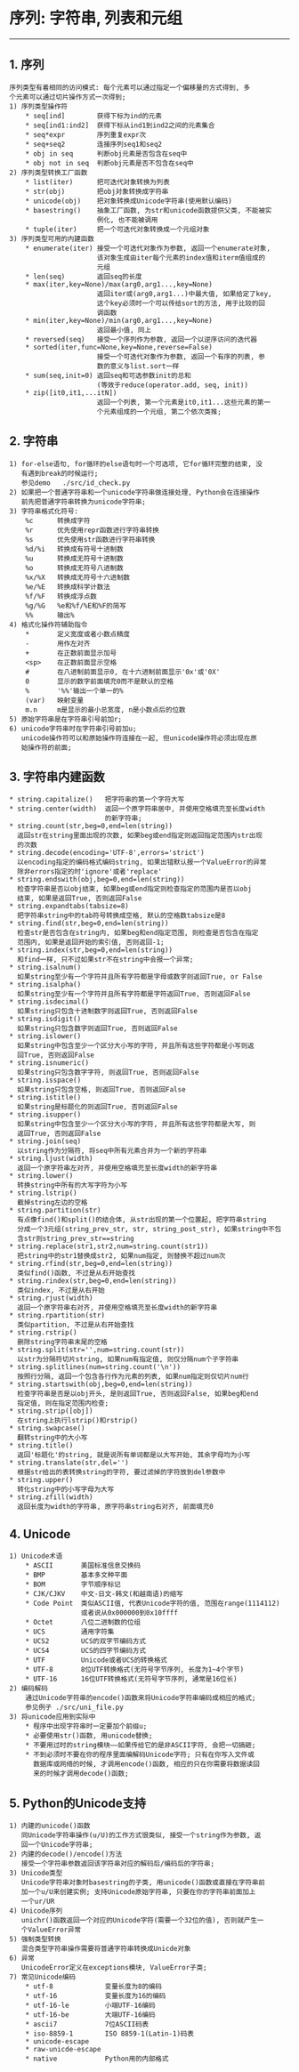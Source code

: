 # **序列: 字符串, 列表和元组**
***



## **1. 序列**
    序列类型有着相同的访问模式: 每个元素可以通过指定一个偏移量的方式得到, 多
    个元素可以通过切片操作方式一次得到;
    1) 序列类型操作符
        * seq[ind]        获得下标为ind的元素
        * seq[ind1:ind2]  获得下标从ind1到ind2之间的元素集合
        * seq*expr        序列重复expr次
        * seq+seq2        连接序列seq1和seq2
        * obj in seq      判断obj元素是否包含在seq中
        * obj not in seq  判断obj元素是否不包含在seq中
    2) 序列类型转换工厂函数
        * list(iter)      把可迭代对象转换为列表
        * str(obj)        把obj对象转换成字符串
        * unicode(obj)    把对象转换成Unicode字符串(使用默认编码)
        * basestring()    抽象工厂函数, 为str和unicode函数提供父类, 不能被实
                          例化, 也不能被调用
        * tuple(iter)     把一个可迭代对象转换成一个元组对象
    3) 序列类型可用的内建函数
        * enumerate(iter) 接受一个可迭代对象作为参数, 返回一个enumerate对象,
                          该对象生成由iter每个元素的index值和iterm值组成的
                          元组
        * len(seq)        返回seq的长度
        * max(iter,key=None)/max(arg0,arg1...,key=None)
                          返回iter或(arg0,arg1...)中最大值, 如果给定了key,
                          这个key必须时一个可以传给sort的方法, 用于比较的回
                          调函数
        * min(iter,key=None)/min(arg0,arg1...,key=None)
                          返回最小值, 同上
        * reversed(seq)   接受一个序列作为参数, 返回一个以逆序访问的迭代器
        * sorted(iter,func=None,key=None,reverse=False)
                          接受一个可迭代对象作为参数, 返回一个有序的列表, 参
                          数的意义与list.sort一样
        * sum(seq,init=0) 返回seq和可选参数init的总和
                          (等效于reduce(operator.add, seq, init))
        * zip([it0,it1,...itN])
                          返回一个列表, 第一个元素是it0,it1...这些元素的第一
                          个元素组成的一个元组, 第二个依次类推;



## **2. 字符串**
    1) for-else语句, for循环的else语句时一个可选项, 它for循环完整的结束, 没
       有遇到break的时候运行;
       参见demo   ./src/id_check.py 
    2) 如果把一个普通字符串和一个unicode字符串做连接处理, Python会在连接操作
       前先把普通字符串转换为unicode字符串;
    3) 字符串格式化符号:
        %c      转换成字符
        %r      优先使用repr函数进行字符串转换
        %s      优先使用str函数进行字符串转换
        %d/%i   转换成有符号十进制数
        %u      转换成无符号十进制数
        %o      转换成无符号八进制数
        %x/%X   转换成无符号十六进制数
        %e/%E   转换成科学计数法
        %f/%F   转换成浮点数
        %g/%G   %e和%f/%E和%F的简写
        %%      输出%
    4) 格式化操作符辅助指令
        *       定义宽度或者小数点精度
        -       用作左对齐
        +       在正数前面显示加号
        <sp>    在正数前面显示空格
        #       在八进制前面显示0, 在十六进制前面显示'0x'或'0X'
        0       显示的数字前面填充0而不是默认的空格
        %       '%%'输出一个单一的%
        (var)   映射变量
        m.n     m是显示的最小总宽度, n是小数点后的位数
    5) 原始字符串是在字符串引号前加r;
    6) unicode字符串时在字符串引号前加u;
       unicode操作符可以和原始操作符连接在一起, 但unicode操作符必须出现在原
       始操作符的前面;



## **3. 字符串内建函数**
    * string.capitalize()   把字符串的第一个字符大写
    * string.center(width)  返回一个原字符串居中, 并使用空格填充至长度width
                            的新字符串;
    * string.count(str,beg=0,end=len(string))
      返回str在string里面出现的次数, 如果beg或end指定则返回指定范围内str出现
      的次数
    * string.decode(encoding='UTF-8',errors='strict')
      以encoding指定的编码格式编码string, 如果出错默认报一个ValueError的异常
      除非errors指定的时'ignore'或者'replace'
    * string.endswith(obj,beg=0,end=len(string))
      检查字符串是否以obj结束, 如果beg或end指定则检查指定的范围内是否以obj
      结束, 如果是返回True, 否则返回False
    * string.expandtabs(tabsize=8)
      把字符串string中的tab符号转换成空格, 默认的空格数tabsize是8 
    * string.find(str,beg=0,end=len(string))
      检查str是否包含在string内, 如果beg和end指定范围, 则检查是否包含在指定
      范围内, 如果是返回开始的索引值, 否则返回-1;
    * string.index(str,beg=0,end=len(string))
      和find一样, 只不过如果str不在string中会报一个异常;
    * string.isalnum()
      如果string至少有一个字符并且所有字符都是字母或数字则返回True, or False
    * string.isalpha()
      如果string至少有一个字符并且所有字符都是字符返回True, 否则返回False
    * string.isdecimal()
      如果string只包含十进制数字则返回True, 否则返回False
    * string.isdigit()
      如果string只包含数字则返回True, 否则返回False
    * string.islower()
      如果string中包含至少一个区分大小写的字符, 并且所有这些字符都是小写则返
      回True, 否则返回False
    * string.isnumeric()
      如果string只包含数字字符, 则返回True, 否则返回False
    * string.isspace()
      如果string只包含空格, 则返回True, 否则返回False
    * string.istitle()
      如果string是标题化的则返回True, 否则返回False
    * string.isupper()
      如果string中包含至少一个区分大小写的字符, 并且所有这些字符都是大写, 则
      返回True, 否则返回False
    * string.join(seq)
      以string作为分隔符, 将seq中所有元素合并为一个新的字符串
    * string.ljust(width)
      返回一个原字符串左对齐, 并使用空格填充至长度width的新字符串
    * string.lower()
      转换string中所有的大写字符为小写
    * string.lstrip()
      截掉string左边的空格
    * string.partition(str)
      有点像find()和split()的结合体, 从str出现的第一个位置起, 把字符串string
      分成一个3元组(string_prev_str, str, string_post_str), 如果string中不包
      含str则string_prev_str==string
    * string.replace(str1,str2,num=string.count(str1))
      把string中的str1替换成str2, 如果num指定, 则替换不超过num次
    * string.rfind(str,beg=0,end=len(string))
      类似find()函数, 不过是从右开始查找
    * string.rindex(str,beg=0,end=len(string))
      类似index, 不过是从右开始
    * string.rjust(width)
      返回一个原字符串右对齐, 并使用空格填充至长度width的新字符串
    * string.rpartition(str)
      类似partition, 不过是从右开始查找
    * string.rstrip()
      删除string字符串末尾的空格
    * string.split(str='',num=string.count(str))
      以str为分隔符切片string, 如果num有指定值, 则仅分隔num个子字符串
    * string.splitlines(num=string.count('\n'))
      按照行分隔, 返回一个包含各行作为元素的列表, 如果num指定则仅切片num行
    * string.startswith(obj,beg=0,end=len(string))
      检查字符串是否是以obj开头, 是则返回True, 否则返回False, 如果beg和end
      指定值, 则在指定范围内检查;
    * string.strip([obj])
      在string上执行lstrip()和rstrip()
    * string.swapcase()
      翻转string中的大小写
    * string.title()
      返回'标题化'的string, 就是说所有单词都是以大写开始, 其余字母均为小写
    * string.translate(str,del='')
      根据str给出的表转换string的字符, 要过滤掉的字符放到del参数中
    * string.upper()
      转化string中的小写字母为大写
    * string.zfill(width)
      返回长度为width的字符串, 原字符串string右对齐, 前面填充0 



## **4. Unicode**
    1) Unicode术语
        * ASCII       美国标准信息交换码
        * BMP         基本多文种平面
        * BOM         字节顺序标记
        * CJK/CJKV    中文-日文-韩文(和越南语)的缩写
        * Code Point  类似ASCII值, 代表Unicode字符的值, 范围在range(1114112)
                      或者说从0x000000到0x10ffff
        * Octet       八位二进制数的位组
        * UCS         通用字符集
        * UCS2        UCS的双字节编码方式
        * UCS4        UCS的四字节编码方式
        * UTF         Unicode或者UCS的转换格式
        * UTF-8       8位UTF转换格式(无符号字节序列, 长度为1~4个字节)
        * UTF-16      16位UTF转换格式(无符号字节序列, 通常是16位长)
    2) 编码解码
        通过Unicode字符串的encode()函数来将Unicode字符串编码成相应的格式;
        参见例子 ./src/uni_file.py 
    3) 将unicode应用到实际中
        * 程序中出现字符串时一定要加个前缀u;
        * 必要使用str()函数, 用unicode替换;
        * 不要用过时的string模块——如果传给它的是非ASCII字符, 会把一切搞砸;
        * 不到必须时不要在你的程序里面编解码Unicode字符; 只有在你写入文件或
          数据库或网络的时候, 才调用encode()函数, 相应的只在你需要将数据读回
          来的时候才调用decode()函数;



## **5. Python的Unicode支持**
    1) 内建的unicode()函数 
       同Unicode字符串操作(u/U)的工作方式很类似, 接受一个string作为参数, 返
       回一个Unicode字符串;
    2) 内建的decode()/encode()方法
       接受一个字符串参数返回该字符串对应的解码后/编码后的字符串;
    3) Unicode类型
       Unicode字符串对象时basestring的子类, 用unicode()函数或直接在字符串前
       加一个u/U来创建实例; 支持Unicode原始字符串, 只要在你的字符串前面加上
       一个ur/UR 
    4) Unicode序列
       unichr()函数返回一个对应的Unicode字符(需要一个32位的值), 否则就产生一
       个ValueError异常
    5) 强制类型转换
       混合类型字符串操作需要将普通字符串转换成Unicde对象
    6) 异常 
       UnicodeError定义在exceptions模块, ValueError子类;
    7) 常见Unicode编码
        * utf-8             变量长度为8的编码
        * utf-16            变量长度为16的编码
        * utf-16-le         小端UTF-16编码
        * utf-16-be         大端UTF-16编码
        * ascii7            7位ASCII码表
        * iso-8859-1        ISO 8859-1(Latin-1)码表
        * unicode-escape
        * raw-unicde-escape 
        * native            Python用的内部格式
